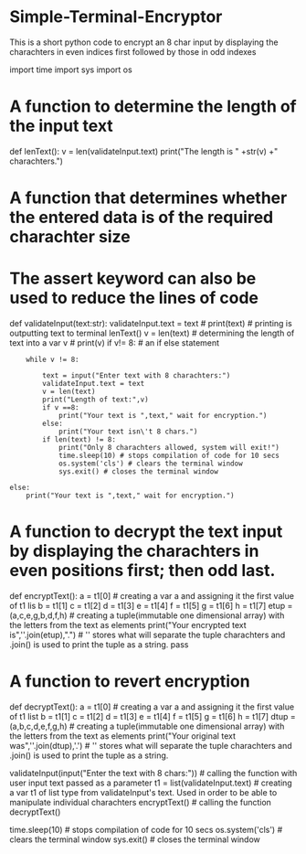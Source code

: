 # Simple-Terminal-Encryptor
This is a short python code to encrypt an 8 char input by displaying the charachters in even indices first followed by those in odd indexes

import time
import sys
import os

# A function to determine the length of the input text
def lenText():
    v = len(validateInput.text)
    print("The length is " +str(v) +" charachters.")


# A function that determines whether the entered data is of the required charachter size
# The assert keyword can also be used to reduce the lines of code
def validateInput(text:str):
    validateInput.text = text
    # print(text) # printing is outputting text to terminal
    lenText()
    v = len(text) # determining the length of text into a var v
    # print(v)
    if v!= 8: # an if else statement 
        
        while v != 8:
            
            text = input("Enter text with 8 charachters:")
            validateInput.text = text
            v = len(text)
            print("Length of text:",v)
            if v ==8:  
                print("Your text is ",text," wait for encryption.") 
            else:
                print("Your text isn\'t 8 chars.")
            if len(text) != 8:
                print("Only 8 charachters allowed, system will exit!")
                time.sleep(10) # stops compilation of code for 10 secs
                os.system('cls') # clears the terminal window
                sys.exit() # closes the terminal window

    else:
        print("Your text is ",text," wait for encryption.")


# A function to decrypt the text input by displaying the charachters in even positions first; then odd last.
def encryptText():
    a = t1[0] # creating a var a and assigning it the first value of t1 lis
    b = t1[1]
    c = t1[2]
    d = t1[3]
    e = t1[4]
    f = t1[5]
    g = t1[6]
    h = t1[7]
    etup = (a,c,e,g,b,d,f,h) # creating a tuple(immutable one dimensional array) with the letters from the text as elements
    print("Your encrypted text is",''.join(etup),".") # '' stores what will separate the tuple charachters and .join() is used to print the tuple as a string.
    pass


# A function to revert encryption
def decryptText():
    a = t1[0] # creating a var a and assigning it the first value of t1 list
    b = t1[1]
    c = t1[2]
    d = t1[3]
    e = t1[4]
    f = t1[5]
    g = t1[6]
    h = t1[7]
    dtup = (a,b,c,d,e,f,g,h) # creating a tuple(immutable one dimensional array) with the letters from the text as elements
    print("Your original text was",''.join(dtup),'.') # '' stores what will separate the tuple charachters and .join() is used to print the tuple as a string.


validateInput(input("Enter the text with 8 chars:")) # calling the function with user input text passed as a parameter
t1 = list(validateInput.text) # creating a var t1 of list type from validateInput's text. Used in order to be able to manipulate individual charachters
encryptText() # calling the function
decryptText()

time.sleep(10) # stops compilation of code for 10 secs
os.system('cls') # clears the terminal window
sys.exit() # closes the terminal window
